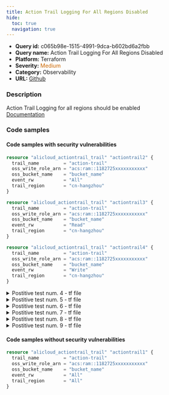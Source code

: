 ```yaml
---
title: Action Trail Logging For All Regions Disabled
hide:
  toc: true
  navigation: true
---
```


<style>
  .highlight .hll {
    background-color: #ff171742;
  }
  .md-content {
    max-width: 1100px;
    margin: 0 auto;
  }
</style>

-   **Query id:** c065b98e-1515-4991-9dca-b602bd6a2fbb
-   **Query name:** Action Trail Logging For All Regions Disabled
-   **Platform:** Terraform
-   **Severity:** <span style="color:#C60">Medium</span>
-   **Category:** Observability
-   **URL:** [Github](https://github.com/Checkmarx/kics/tree/master/assets/queries/terraform/alicloud/action_trail_logging_all_regions_disabled)

### Description
Action Trail Logging for all regions should be enabled<br>
[Documentation](https://registry.terraform.io/providers/aliyun/alicloud/latest/docs/resources/actiontrail_trail#trail_region)

### Code samples
#### Code samples with security vulnerabilities
```tf title="Postitive test num. 1 - tf file" hl_lines="6"
resource "alicloud_actiontrail_trail" "actiontrail2" {
  trail_name         = "action-trail"
  oss_write_role_arn = "acs:ram::1182725xxxxxxxxxxx"
  oss_bucket_name    = "bucket_name"
  event_rw           = "All"
  trail_region       = "cn-hangzhou"
}

```
```tf title="Postitive test num. 2 - tf file" hl_lines="5 6"
resource "alicloud_actiontrail_trail" "actiontrail3" {
  trail_name         = "action-trail"
  oss_write_role_arn = "acs:ram::1182725xxxxxxxxxxx"
  oss_bucket_name    = "bucket_name"
  event_rw           = "Read"
  trail_region       = "cn-hangzhou"
}

```
```tf title="Postitive test num. 3 - tf file" hl_lines="5 6"
resource "alicloud_actiontrail_trail" "actiontrail4" {
  trail_name         = "action-trail"
  oss_write_role_arn = "acs:ram::1182725xxxxxxxxxxx"
  oss_bucket_name    = "bucket_name"
  event_rw           = "Write"
  trail_region       = "cn-hangzhou"
}

```
<details><summary>Postitive test num. 4 - tf file</summary>

```tf hl_lines="6"
resource "alicloud_actiontrail_trail" "actiontrail5" {
  trail_name         = "action-trail"
  oss_write_role_arn = "acs:ram::1182725xxxxxxxxxxx"
  oss_bucket_name    = "bucket_name"
  event_rw           = "All"
  trail_region       = "cn-beijing"
}

```
</details>
<details><summary>Postitive test num. 5 - tf file</summary>

```tf hl_lines="5 6"
resource "alicloud_actiontrail_trail" "actiontrail6" {
  trail_name         = "action-trail"
  oss_write_role_arn = "acs:ram::1182725xxxxxxxxxxx"
  oss_bucket_name    = "bucket_name"
  event_rw           = "Read"
  trail_region       = "cn-beijing"
}

```
</details>
<details><summary>Postitive test num. 6 - tf file</summary>

```tf hl_lines="5 6"
resource "alicloud_actiontrail_trail" "actiontrail7" {
  trail_name         = "action-trail"
  oss_write_role_arn = "acs:ram::1182725xxxxxxxxxxx"
  oss_bucket_name    = "bucket_name"
  event_rw           = "Write"
  trail_region       = "cn-beijing"
}

```
</details>
<details><summary>Postitive test num. 7 - tf file</summary>

```tf hl_lines="1"
resource "alicloud_actiontrail_trail" "actiontrail8" {
  trail_name         = "action-trail"
  oss_write_role_arn = "acs:ram::1182725xxxxxxxxxxx"
  oss_bucket_name    = "bucket_name"
  event_rw           = "All"
}

```
</details>
<details><summary>Postitive test num. 8 - tf file</summary>

```tf hl_lines="1"
resource "alicloud_actiontrail_trail" "actiontrail9" {
  trail_name         = "action-trail"
  oss_write_role_arn = "acs:ram::1182725xxxxxxxxxxx"
  oss_bucket_name    = "bucket_name"
  trail_region       = "All"
}

```
</details>
<details><summary>Postitive test num. 9 - tf file</summary>

```tf hl_lines="1"
resource "alicloud_actiontrail_trail" "actiontrail10" {
  trail_name         = "action-trail"
  oss_write_role_arn = "acs:ram::1182725xxxxxxxxxxx"
  trail_region       = "All"
}

```
</details>


#### Code samples without security vulnerabilities
```tf title="Negative test num. 1 - tf file"
resource "alicloud_actiontrail_trail" "actiontrail1" {
  trail_name         = "action-trail"
  oss_write_role_arn = "acs:ram::1182725xxxxxxxxxxx"
  oss_bucket_name    = "bucket_name"
  event_rw           = "All"
  trail_region       = "All"
}

```
